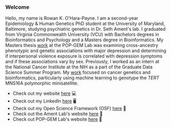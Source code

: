 ### Welcome

Hello, my name is Rowan K. O'Hara-Payne. I am a second-year Epidemiology & Human Genetics PhD student at the University of Maryland, Baltimore, studying psychiatric genetics in Dr. Seth Ament's lab. I graduated from Virginia Commonwealth University (VCU) with Bachelors degrees in Bioinformatics and Psychology and a Masters degree in Bioinformatics. My Masters thesis [work](https://rowankohara.github.io/projects.html#womens-health-research-day) at the POP-GEM Lab was examining cross-ancestry phenotypic and genetic associations with major depression and determining if interpersonal violence exposure is correlated with depression symptoms and if these associations vary by sex. Previously, I worked as an intern at the National Cancer Institute at the NIH as a part of the Graduate Data Science Summer Program. My [work](https://rowankohara.github.io/projects.html#nih-summer-poster-day) focused on cancer genetics and bioinformatics, particularly using machine learning to genotype the *TERT* MNS16A polymorphic minisatellite. 

- Check out my website [here](https://rowankohara.github.io/) 💻
- Check out my LinkedIn [here](https://www.linkedin.com/in/rowankohara/) 🖥
- Check out my Open Science Framework (OSF) [here](https://osf.io/kqaen/) 🦠
- Check out the Ament Lab's website [here](https://www.igs.umaryland.edu/labs/ament/) 🧠
- Check out POP-GEM Lab's website [here](https://www.pop-gem-lab.com/) 🧬

